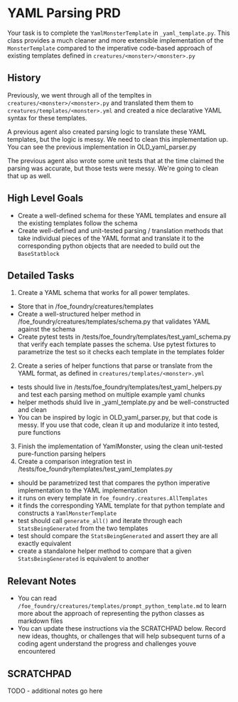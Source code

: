 # YAML Parsing PRD

Your task is to complete the `YamlMonsterTemplate` in `_yaml_template.py`. This class provides a much cleaner and more extensible implementation of the `MonsterTemplate` compared to the imperative code-based approach of existing templates defined in `creatures/<monster>/<monster>.py`

## History

Previously, we went through all of the templtes in `creatures/<monster>/<monster>.py` and translated them them to `creatures/templates/<monster>.yml` and created a nice declarative YAML syntax for these templates.

A previous agent also created parsing logic to translate these YAML templates, but the logic is messy. We need to clean this implementation up. You can see the previous implementation in OLD_yaml_parser.py

The previous agent also wrote some unit tests that at the time claimed the parsing was accurate, but those tests were messy. We're going to clean that up as well.

## High Level Goals

- Create a well-defined schema for these YAML templates and ensure all the existing templates follow the schema
- Create well-defined and unit-tested parsing / translation methods that take individual pieces of the YAML format and translate it to the corresponding python objects that are needed to build out the `BaseStatblock`


## Detailed Tasks

1. Create a YAML schema that works for all power templates.
  - Store that in /foe_foundry/creatures/templates
  - Create a well-structured helper method in /foe_foundry/creatures/templates/schema.py that validates YAML against the schema
  - Create pytest tests in /tests/foe_foundry/templates/test_yaml_schema.py that verify each template passes the schema. Use pytest fixtures to parametrize the test so it checks each template in the templates folder
2. Create a series of helper functions that parse or translate from the YAML format, as defined in `creatures/templates/<monster>.yml`
  - tests should live in /tests/foe_foundry/templates/test_yaml_helpers.py and test each parsing method on multiple example yaml chunks
  - helper methods shuld live in _yaml_template.py and be well-constructed and clean
  - You can be inspired by logic in OLD_yaml_parser.py, but that code is messy. If you use that code, clean it up and modularize it into tested, pure functions
3. Finish the implementation of YamlMonster, using the clean unit-tested pure-function parsing helpers
4. Create a comparison integration test in /tests/foe_foundry/templates/test_yaml_templates.py
  - should be parametrized test that compares the python imperative implementation to the YAML implementation
  - it runs on every template in `foe_foundry.creatures.AllTemplates`
  - it finds the corresponding YAML template for that python template and constructs a `YamlMonsterTemplate`
  - test should call `generate_all()` and iterate through each `StatsBeingGenerated` from the two templates
  - test should compare the `StatsBeingGenerated` and assert they are all exactly equivalent
  - create a standalone helper method to compare that a given `StatsBeingGenerated` is equivalent to another


## Relevant Notes

- You can read `/foe_foundry/creatures/templates/prompt_python_template.md` to learn more about the approach of representing the python classes as markdown files
- You can update these instructions via the SCRATCHPAD below. Record new ideas, thoughts, or challenges that will help subsequent turns of a coding agent understand the progress and challenges youve encountered

## SCRATCHPAD

TODO - additional notes go here


